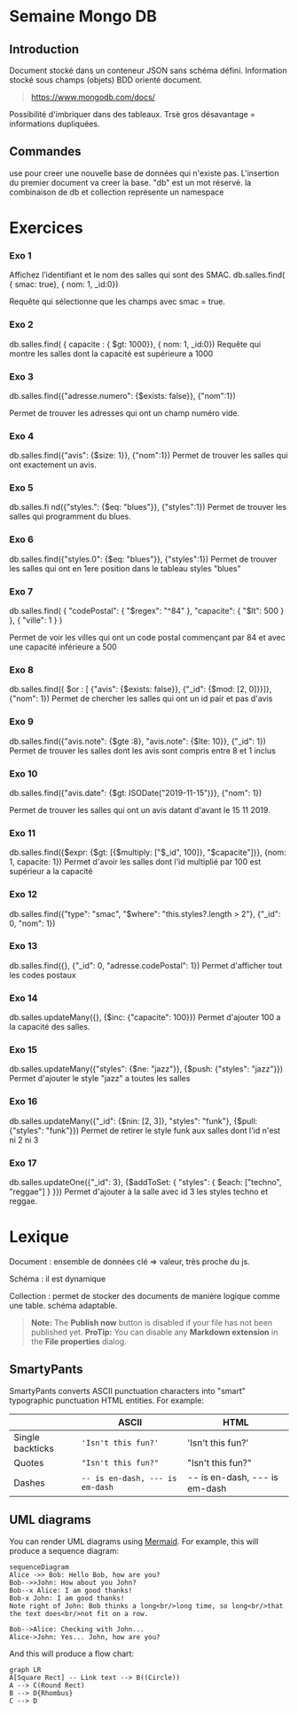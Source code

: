 ﻿# Semaine Mongo DB

## Introduction

Document stocké dans un conteneur JSON sans schéma défini. Information stocké sous champs (objets)
BDD orienté document.

> https://www.mongodb.com/docs/

Possibilité d'imbriquer dans des tableaux. Trsè gros désavantage = informations dupliquées.

## Commandes

use pour creer une nouvelle base de données qui n'existe pas. L'insertion du premier document va creer la base.
"db" est un mot réservé.
la combinaison de db et collection représente un namespace

# Exercices

### Exo 1
Affichez l’identifiant et le nom des salles qui sont des SMAC.
db.salles.find( { smac: true}, { nom: 1, _id:0})

Requête qui sélectionne que les champs avec smac = true.

### Exo 2
db.salles.find( { capacite : { $gt: 1000}}, { nom: 1, _id:0})
Requête qui montre les salles dont la capacité est supérieure a 1000
### Exo 3
db.salles.find({"adresse.numero": {$exists: false}}, {"nom":1})

Permet de trouver les adresses qui ont un champ numéro vide.

### Exo 4
db.salles.find({"avis": {$size: 1}}, {"nom":1})
Permet de trouver les salles qui ont exactement un avis.

### Exo 5
db.salles.fi	nd({"styles.": {$eq: "blues"}}, {"styles":1})
Permet de trouver les salles qui programment du blues.

### Exo 6
db.salles.find({"styles.0": {$eq: "blues"}}, {"styles":1})
Permet de trouver les salles qui ont en 1ere position dans le tableau styles "blues"

### Exo 7 
db.salles.find( { "codePostal": { "\$regex": "^84" }, "capacite": { "\$lt": 500 } }, { "ville": 1 } )

Permet de voir les villes qui ont un code postal commençant par 84 et avec une capacité inférieure a 500

### Exo 8

db.salles.find({ \$or : [ {"avis": {\$exists: false}}, {"_id": {$mod: [2, 0]}}]}, {"nom": 1})
Permet de chercher les salles qui ont un id pair et pas d'avis

### Exo 9
db.salles.find({"avis.note": {\$gte :8}, "avis.note": {\$lte: 10}}, {"_id": 1})
Permet de trouver les salles dont les avis sont compris entre 8 et 1 inclus

### Exo 10
db.salles.find({"avis.date": {$gt: ISODate("2019-11-15")}}, {"nom": 1})

Permet de trouver les salles qui ont un avis datant d'avant le 15 11 2019.

### Exo 11
db.salles.find({\$expr: {\$gt: [{\$multiply: ["\$_id", 100]}, "$capacite"]}}, {nom: 1, capacite: 1})
Permet d'avoir les salles dont l'id multiplié par 100 est supérieur a la capacité

### Exo 12
db.salles.find({"type": "smac", "$where": "this.styles?.length > 2"}, {"_id": 0, "nom": 1})

### Exo 13
db.salles.find({}, {"_id": 0, "adresse.codePostal": 1})
Permet d'afficher tout les codes postaux

### Exo 14
db.salles.updateMany({}, {$inc: {"capacite": 100}})
Permet d'ajouter 100 a la capacité des salles.

### Exo 15
db.salles.updateMany({"styles": {\$ne: "jazz"}}, {\$push: {"styles": "jazz"}}) 
Permet d'ajouter le style "jazz" a toutes les salles

### Exo 16
db.salles.updateMany({"_id": {\$nin: [2, 3]}, "styles": "funk"}, {\$pull: {"styles": "funk"}})
Permet de retirer le style funk aux salles dont l'id n'est ni 2 ni 3

### Exo 17
db.salles.updateOne({"_id": 3}, {$addToSet: { "styles": { $each: ["techno", "reggae"] } }})
Permet d'ajouter à la salle avec id 3 les styles techno et reggae.

###



# Lexique

Document : ensemble de données clé => valeur, très proche du js.

Schéma : il est dynamique

Collection : permet de stocker des documents de manière logique comme une table. schéma adaptable.






> **Note:** The **Publish now** button is disabled if your file has not been published yet.
> **ProTip:** You can disable any **Markdown extension** in the **File properties** dialog.


## SmartyPants

SmartyPants converts ASCII punctuation characters into "smart" typographic punctuation HTML entities. For example:

|                |ASCII                          |HTML                         |
|----------------|-------------------------------|-----------------------------|
|Single backticks|`'Isn't this fun?'`            |'Isn't this fun?'            |
|Quotes          |`"Isn't this fun?"`            |"Isn't this fun?"            |
|Dashes          |`-- is en-dash, --- is em-dash`|-- is en-dash, --- is em-dash|

## UML diagrams

You can render UML diagrams using [Mermaid](https://mermaidjs.github.io/). For example, this will produce a sequence diagram:

```mermaid
sequenceDiagram
Alice ->> Bob: Hello Bob, how are you?
Bob-->>John: How about you John?
Bob--x Alice: I am good thanks!
Bob-x John: I am good thanks!
Note right of John: Bob thinks a long<br/>long time, so long<br/>that the text does<br/>not fit on a row.

Bob-->Alice: Checking with John...
Alice->John: Yes... John, how are you?
```

And this will produce a flow chart:

```mermaid
graph LR
A[Square Rect] -- Link text --> B((Circle))
A --> C(Round Rect)
B --> D{Rhombus}
C --> D
```
